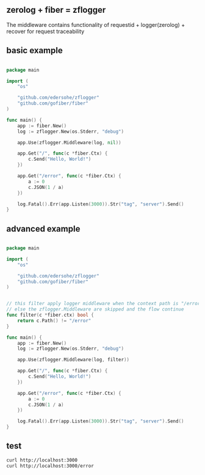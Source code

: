 ## zerolog + fiber = zflogger

The middleware contains functionality of requestid + logger(zerolog) + recover for request traceability

## basic example

```go

package main

import (
    "os"

    "github.com/edersohe/zflogger"
    "github.com/gofiber/fiber"
)

func main() {
    app := fiber.New()
    log := zflogger.New(os.Stderr, "debug")

    app.Use(zflogger.Middleware(log, nil))

    app.Get("/", func(c *fiber.Ctx) {
        c.Send("Hello, World!")
    })

    app.Get("/error", func(c *fiber.Ctx) {
        a := 0
        c.JSON(1 / a)
    })

    log.Fatal().Err(app.Listen(3000)).Str("tag", "server").Send()
}
```

## advanced example

```go

package main

import (
    "os"

    "github.com/edersohe/zflogger"
    "github.com/gofiber/fiber"
)


// this filter apply logger middleware when the context path is "/error",
// else the zflogger.Middleware are skipped and the flow continue
func filter(c *fiber.ctx) bool {
    return c.Path() != "/error"
}

func main() {
    app := fiber.New()
    log := zflogger.New(os.Stderr, "debug")

    app.Use(zflogger.Middleware(log, filter))

    app.Get("/", func(c *fiber.Ctx) {
        c.Send("Hello, World!")
    })

    app.Get("/error", func(c *fiber.Ctx) {
        a := 0
        c.JSON(1 / a)
    })

    log.Fatal().Err(app.Listen(3000)).Str("tag", "server").Send()
}
```

## test

```sh
curl http://localhost:3000
curl http://localhost:3000/error
```